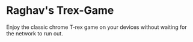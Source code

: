 #  Raghav's Trex-Game
Enjoy the classic chrome T-rex game on your devices without waiting for the network to run out.
